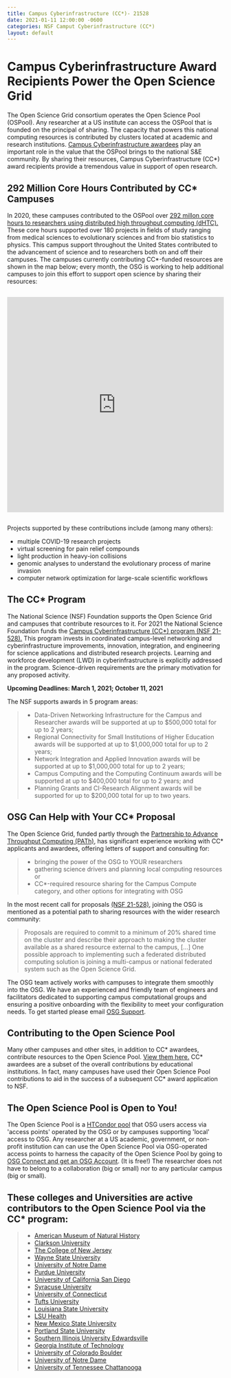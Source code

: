 ```yaml
---
title: Campus Cyberinfrastructure (CC*)- 21528
date: 2021-01-11 12:00:00 -0600
categories: NSF Camput Cyberinfrastructure (CC*)
layout: default
---
```


Campus Cyberinfrastructure Award Recipients Power the Open Science Grid
=======================================================================

The Open Science Grid consortium operates the Open Science Pool (OSPool). Any researcher at a US institute can access the OSPool that is founded on the principal of sharing. The capacity that powers this national computing resources is contributed by clusters located at academic and research institutions. [Campus Cyberinfrastructure awardees](https://www.nsf.gov/funding/pgm_summ.jsp?pims_id=504748) play an important role in the value that the OSPool brings to the national S&E community. By sharing their resources, Campus Cyberinfrastructure (CC*) award recipients provide a tremendous value in support of open research.

<h2>292 Million Core Hours Contributed by CC* Campuses</h2>

In 2020, these campuses contributed to the OSPool over [292 millon core hours to researchers using distributed high throughput computing (dHTC).](https://gracc.opensciencegrid.org/) These core hours supported over 180 projects in fields of study ranging from  medical sciences to evolutionary sciences and from  bio statistics to physics. This campus support throughout the United States contributed to the advancement of science and to researchers both on and off their campuses. The campuses currently contributing CC*-funded resources are shown in the map below; every month, the OSG is working to help additional campuses to join this effort to support open science by sharing their resources:

<iframe width="100%" height="500px" frameBorder="0" style="margin-bottom:1em; margin-top:1em" src="https://map.opensciencegrid.org/map/iframe?view=CCStar#38.61687,-97.86621|4|hybrid"></iframe>

Projects supported by these contributions include (among many others):

- multiple COVID-19 research projects
- virtual screening for pain relief compounds
- light production in heavy-ion collisions 
- genomic analyses to understand the evolutionary process of marine invasion
- computer network optimization for large-scale scientific workflows


The CC* Program
---------------

The National Science (NSF) Foundation supports the Open Science Grid and campuses that contribute resources to it. For 2021 the National Science Foundation funds the <a href="https://www.nsf.gov/funding/pgm_summ.jsp?pims_id=504748" target="_blank"> Campus Cyberinfrastructure (CC*) program (NSF 21-528).</a>
This program invests in coordinated campus-level networking and cyberinfrastructure improvements, innovation, integration, and engineering for science applications and distributed research projects. Learning and workforce development (LWD) in cyberinfrastructure is explicitly addressed in the program. Science-driven requirements are the primary motivation for any proposed activity.

**Upcoming Deadlines: March 1, 2021; October 11, 2021** 

The NSF supports awards in 5 program areas:
>- 	Data-Driven Networking Infrastructure for the Campus and Researcher awards will be supported at up to $500,000 total for up to 2 years;
>- 	Regional Connectivity for Small Institutions of Higher Education awards will be supported at up to $1,000,000 total for up to 2 years;
>- 	Network Integration and Applied Innovation awards will be supported at up to $1,000,000 total for up to 2 years; 
>- 	Campus Computing and the Computing Continuum awards will be supported at up to $400,000 total for up to 2 years; and
>- 	Planning Grants and CI-Research Alignment awards will be supported for up to $200,000 total for up to two years.

<h2>OSG Can Help with Your CC* Proposal</h2>

The Open Science Grid, funded partly through the <a href="https://path-cc.io/" target="_blank"> Partnership to Advance Throughput Computing (PATh)</a>, has significant experience working with CC* applicants and awardees, offering letters of support and consulting for:

>- bringing the power of the OSG to YOUR researchers
>- gathering science drivers and planning local computing resources or
>- CC*-required resource sharing for the Campus Compute category, and other options for integrating with OSG

In the most recent call for proposals <a href="https://www.nsf.gov/funding/pgm_summ.jsp?pims_id=504748" target="_blank">(NSF 21-528)</a>, joining the OSG is mentioned as a potential path to sharing resources with the wider research community:

> Proposals are required to commit to a minimum of 20% shared time on the cluster and describe their
> approach to making the cluster available as a shared resource external to the campus, [...] One
> possible approach to implementing such a federated distributed computing solution is joining a multi-campus
> or national federated system such as the Open Science Grid.

The OSG team actively works with campuses to integrate them smoothly into the OSG. We have an experienced and friendly team of engineers and facilitators dedicated to supporting campus computational groups and ensuring a positive onboarding with the flexibility to meet your configuration needs. To get started please email [OSG Support](mailto:support@osgconnect.net).

<h2>Contributing to the Open Science Pool</h2>

Many other campuses and other sites, in addition to CC* awardees, contribute resources to the Open Science Pool. <a href="https://map.opensciencegrid.org/map/iframe?view=EduvsOther#29.22889,-90.08789|4|terrain" target="_blank">View them here.</a> CC* awardees are a subset of the overall contributions by educational institutions. In fact, many campuses have used their Open Science Pool contributions to aid in the success of a subsequent CC* award application to NSF. 

<h2>The Open Science Pool is Open to You!</h2>
The Open Science Pool is a <a href="https://research.cs.wisc.edu/htcondor/" target="_blank">HTCondor pool</a> that OSG users access via 'access points' operated by the OSG or by campuses supporting 'local' access to OSG. Any researcher at a US academic, government, or non-profit institution can can use the Open Science Pool via OSG-operated access points to harness the capacity of the Open Science Pool by going to <a href="https://www.osgconnect.net/" target="_blank">OSG Connect and get an OSG Account</a>. (It is free!) The researcher does not have to belong to a collaboration (big or small) nor to any particular campus (big or small).  

<h2>These colleges and Universities are active contributors to the Open Science Pool via the CC* program: </h2>

>- <a href="https://www.amnh.org/research/computational-sciences" target="_blank">American Museum of Natural History</a>
>- <a href="https://sites.clarkson.edu/acres/" target="_blank">Clarkson University</a>
>- <a href="https://computerscience.tcnj.edu/cs-programs-research/funded-projects/" target="_blank">The College of New Jersey</a>
>- <a href="https://www.nsf.gov/awardsearch/showAward?AWD_ID=1925467&HistoricalAwards=false" target="_blank">Wayne State University</a>
>- <a href="https://news.research.university/2019/10/31/the-research-university-tru-896/" target="_blank">University of Notre Dame</a> 
>- <a href="https://www.purdue.edu/newsroom/releases/2019/Q3/nsf-supports-purdue-team-developing-online-manufacturing-education.html" target="_blank">Purdue University</a>
>- <a href="https://ucsdnews.ucsd.edu/pressrelease/sdsc-awarded-nsf-grant-for-triton-shared-computing-cluster-upgrade" target="_blank">University of California San Diego</a>
>- <a href="https://news.syr.edu/blog/2020/09/03/national-science-foundation-awards-390000-to-syracuse-university-computing-initiative/" target="_blank"> Syracuse University</a>
>- <a href="https://news.engr.uconn.edu/500k-nsf-grant-awarded-to-dr-bing-wang-uconn-health-center-2.php" target="_blank">University of Connecticut</a>
>- <a href="https://now.tufts.edu/articles/tufts-awarded-nsf-grant-expand-big-data-innovation-and-discovery" target="_blank"> Tufts University</a>
>- <a href="http://www.hpc.lsu.edu/about/index.php" target="_blank"> Louisiana State University</a>
>- <a href="https://www.lsuhsc.edu/" target="_blank"> LSU Health</a>
>- <a href="https://newscenter.nmsu.edu/Articles/view/14445/nsf-grant-brings-high-performance-computing-to-new-mexico-students-faculty" target="_blank"> New Mexico State University</a>
>- <a href="https://www.pdx.edu/news/psu-receives-5m-federal-grant-improve-access-stem-education-underrepresented-students" target="_blank"> Portland State University</a>
>- <a href="https://www.siue.edu/its/cyberinfrastructure/" target="_blank"> Southern Illinois University Edwardsville</a>
>- <a href="https://pace.gatech.edu/" target="_blank"> Georgia Institute of Technology</a>
>- <a href="https://www.colorado.edu/rc/" target="_blank"> University of Colorado Boulder</a>
>- <a href="https://crc.nd.edu/" target="_blank"> University of Notre Dame</a>
>- <a href="https://www.utc.edu/research/simcenter/research-thrusts/high-performance-computing-and-algorithms" target="_blank"> University of Tennessee Chattanooga</a>
